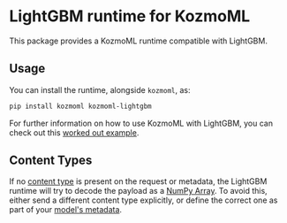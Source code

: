 # LightGBM runtime for KozmoML

This package provides a KozmoML runtime compatible with LightGBM.

## Usage

You can install the runtime, alongside `kozmoml`, as:

```bash
pip install kozmoml kozmoml-lightgbm
```

For further information on how to use KozmoML with LightGBM, you can check out
this [worked out example](../../docs/examples/lightgbm/README.md).

## Content Types

If no [content type](../../docs/user-guide/content-type) is present on the
request or metadata, the LightGBM runtime will try to decode the payload as
a [NumPy Array](../../docs/user-guide/content-type).
To avoid this, either send a different content type explicitly, or define the
correct one as part of your [model's
metadata](../../docs/reference/model-settings).
